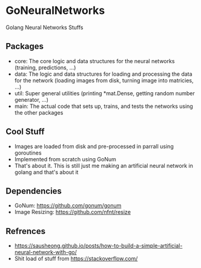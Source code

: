 # GoNeuralNetworks
Golang Neural Networks Stuffs

## Packages

- core: The core logic and data structures for the neural networks (training, predictions, ...)
- data: The logic and data structures for loading and processing the data for the network (loading images from disk, turning image into matricies, ...)
- util: Super general utilities (printing \*mat.Dense, getting random number generator, ...)
- main: The actual code that sets up, trains, and tests the networks using the other packages

## Cool Stuff

- Images are loaded from disk and pre-processed in parrall using goroutines
- Implemented from scratch using GoNum
- That's about it. This is still just me making an artificial neural network in golang and that's about it

## Dependencies

- GoNum: https://github.com/gonum/gonum
- Image Resizing: https://github.com/nfnt/resize

## Refrences

- https://sausheong.github.io/posts/how-to-build-a-simple-artificial-neural-network-with-go/
- Shit load of stuff from https://stackoverflow.com/
